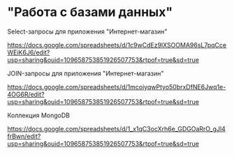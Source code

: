 #  "Работа с базами данных"

Select-запросы для приложения "Интернет-магазин"

https://docs.google.com/spreadsheets/d/1c9wCdEz9lXSOOMA96sL7pqCceWEiK6J6/edit?usp=sharing&ouid=109658753851926507753&rtpof=true&sd=true

JOIN-запросы для приложения "Интернет-магазин"

https://docs.google.com/spreadsheets/d/1mcoiyqwPtyo50brxDfNE6Jwq1e-4OG6R/edit?usp=sharing&ouid=109658753851926507753&rtpof=true&sd=true

Коллекция MongoDB

https://docs.google.com/spreadsheets/d/1_x1qC3ocXrh6e_GDGOaRrO_gJl4frBwn/edit?usp=sharing&ouid=109658753851926507753&rtpof=true&sd=true
